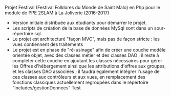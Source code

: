 Projet Festival (Festival Folklores du Monde de Saint Malo) en Php pour le module de PPE 2SLAM à La Joliverie (2016-2017)
- Version initiale distribuée aux étudiants pour démarrer le projet.
- Les scripts de création de la base de données MySql sont dans un sour-répertoire sql.
- Le projet est architecturé "façon MVC", mais pas de façon stricte : les vues contiennent des traitements
- Le projet est en phase de "ré-usinage" afin de créer une couche modèle orientée objet, avec des classes métier et des classes DAO ; 
il reste à compléter cette couche en ajoutant les classes nécessaires pour gérer les Offres d'hébergement ainsi que les attributions
d'offres aux groupes, et les classes DAO associées ; il faudra également intégrer l'usage de ces classes aux contrôleurs et aux vues, 
en remplacement des fonctions classiques actuellement regroupées dans le répertoire "includes/gestionDonnees"
Test
